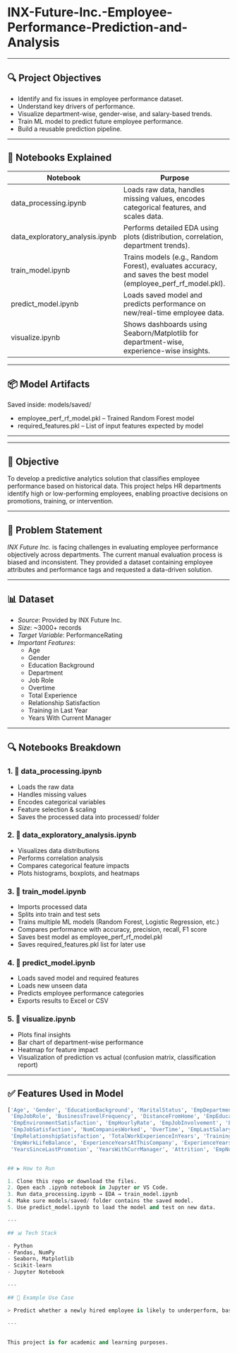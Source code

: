 # INX-Future-Inc.-Employee-Performance-Prediction-and-Analysis

---

## 🔍 Project Objectives

- Identify and fix issues in employee performance dataset.
- Understand key drivers of performance.
- Visualize department-wise, gender-wise, and salary-based trends.
- Train ML model to predict future employee performance.
- Build a reusable prediction pipeline.

---

## 🧪 Notebooks Explained

| Notebook                         | Purpose |
|----------------------------------|---------|
| data_processing.ipynb          | Loads raw data, handles missing values, encodes categorical features, and scales data. |
| data_exploratory_analysis.ipynb| Performs detailed EDA using plots (distribution, correlation, department trends). |
| train_model.ipynb              | Trains models (e.g., Random Forest), evaluates accuracy, and saves the best model (employee_perf_rf_model.pkl). |
| predict_model.ipynb            | Loads saved model and predicts performance on new/real-time employee data. |
| visualize.ipynb                | Shows dashboards using Seaborn/Matplotlib for department-wise, experience-wise insights. |

---

## 📦 Model Artifacts

Saved inside: models/saved/

- employee_perf_rf_model.pkl – Trained Random Forest model
- required_features.pkl – List of input features expected by model

---

---

## 🎯 Objective

To develop a predictive analytics solution that classifies employee performance based on historical data. This project helps HR departments identify high or low-performing employees, enabling proactive decisions on promotions, training, or intervention.

---

## 📌 Problem Statement

*INX Future Inc.* is facing challenges in evaluating employee performance objectively across departments. The current manual evaluation process is biased and inconsistent. They provided a dataset containing employee attributes and performance tags and requested a data-driven solution.

---

## 📊 Dataset

- *Source*: Provided by INX Future Inc.
- *Size*: ~3000+ records
- *Target Variable*: PerformanceRating
- *Important Features*:
  - Age
  - Gender
  - Education Background
  - Department
  - Job Role
  - Overtime
  - Total Experience
  - Relationship Satisfaction
  - Training in Last Year
  - Years With Current Manager

---

## 🔍 Notebooks Breakdown

### 1. 📘 data_processing.ipynb
- Loads the raw data
- Handles missing values
- Encodes categorical variables
- Feature selection & scaling
- Saves the processed data into processed/ folder

### 2. 📘 data_exploratory_analysis.ipynb
- Visualizes data distributions
- Performs correlation analysis
- Compares categorical feature impacts
- Plots histograms, boxplots, and heatmaps

### 3. 📘 train_model.ipynb
- Imports processed data
- Splits into train and test sets
- Trains multiple ML models (Random Forest, Logistic Regression, etc.)
- Compares performance with accuracy, precision, recall, F1 score
- Saves best model as employee_perf_rf_model.pkl
- Saves required_features.pkl list for later use

### 4. 📘 predict_model.ipynb
- Loads saved model and required features
- Loads new unseen data
- Predicts employee performance categories
- Exports results to Excel or CSV

### 5. 📘 visualize.ipynb
- Plots final insights
- Bar chart of department-wise performance
- Heatmap for feature impact
- Visualization of prediction vs actual (confusion matrix, classification report)

---

## ✅ Features Used in Model

```python
['Age', 'Gender', 'EducationBackground', 'MaritalStatus', 'EmpDepartment', 
 'EmpJobRole', 'BusinessTravelFrequency', 'DistanceFromHome', 'EmpEducationLevel',
 'EmpEnvironmentSatisfaction', 'EmpHourlyRate', 'EmpJobInvolvement', 'EmpJobLevel',
 'EmpJobSatisfaction', 'NumCompaniesWorked', 'OverTime', 'EmpLastSalaryHikePercent',
 'EmpRelationshipSatisfaction', 'TotalWorkExperienceInYears', 'TrainingTimesLastYear',
 'EmpWorkLifeBalance', 'ExperienceYearsAtThisCompany', 'ExperienceYearsInCurrentRole',
 'YearsSinceLastPromotion', 'YearsWithCurrManager', 'Attrition', 'EmpNumber']


## ▶ How to Run

1. Clone this repo or download the files.
2. Open each .ipynb notebook in Jupyter or VS Code.
3. Run data_processing.ipynb → EDA → train_model.ipynb
4. Make sure models/saved/ folder contains the saved model.
5. Use predict_model.ipynb to load the model and test on new data.

---

## 📊 Tech Stack

- Python
- Pandas, NumPy
- Seaborn, Matplotlib
- Scikit-learn
- Jupyter Notebook

---

## 📌 Example Use Case

> Predict whether a newly hired employee is likely to underperform, based on department, education, KPIs, and experience.

---


This project is for academic and learning purposes.
